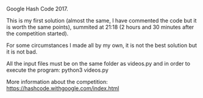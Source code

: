 Google Hash Code 2017.

This is my first solution (almost the same, I have commented the code but it is worth the same points), summited at 21:18 (2 hours and 30 minutes after the competition started).

For some circumstances I made all by my own, it is not the best solution but it is not bad.

All the input files must be on the same folder as videos.py and in order to execute the program: python3 videos.py

More information about the competition: https://hashcode.withgoogle.com/index.html
